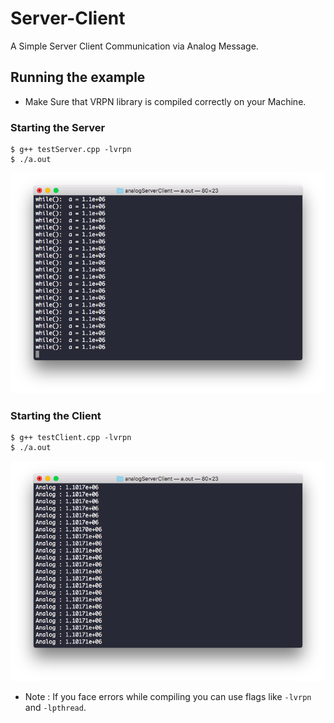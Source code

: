 # Server-Client

A Simple Server Client Communication via Analog Message.

## Running the example

* Make Sure that VRPN library is compiled correctly on your Machine.

### Starting the Server

```
$ g++ testServer.cpp -lvrpn
$ ./a.out
```

![cmake](images/server.png)

### Starting the Client

```
$ g++ testClient.cpp -lvrpn
$ ./a.out
```

![cmake](images/client.png)

* Note : If you face errors while compiling you can use flags like `-lvrpn` and `-lpthread`.
